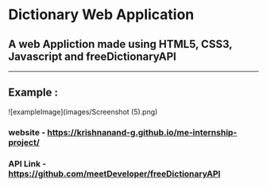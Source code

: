 # **Dictionary Web Application** 

## A web Appliction made using HTML5, CSS3, Javascript and freeDictionaryAPI

-------------------------------------------------------------------------

## Example :

![exampleImage](images/Screenshot (5).png)

### **website** - https://krishnanand-g.github.io/me-internship-project/ 

### **API Link** - https://github.com/meetDeveloper/freeDictionaryAPI



